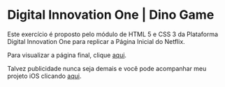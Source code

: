 <!-- Images -->
[site-url]: https://marivaldosena.github.io/netflix-clone.github.io/
[heroes-url]: https://github.com/marivaldosena/hero.es 
# Digital Innovation One | Dino Game

Este exercício é proposto pelo módulo de HTML 5 e CSS 3 da Plataforma Digital Innovation One para replicar a Página Inicial do Netflix.

Para visualizar a página final, clique [aqui][site-url].

Talvez publicidade nunca seja demais e você pode acompanhar meu projeto iOS clicando [aqui][heroes-url].